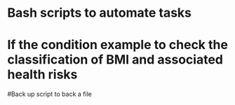 # Bash scripts to automate tasks

# If the condition example to check the classification of BMI and associated health risks

#Back up script to back a file

